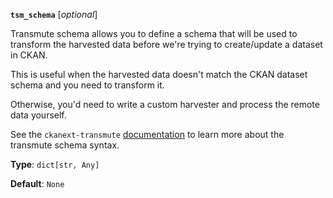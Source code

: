 **`tsm_schema`** [_optional_]

Transmute schema allows you to define a schema that will be used to transform the
harvested data before we're trying to create/update a dataset in CKAN.

This is useful when the harvested data doesn't match the CKAN dataset schema and
you need to transform it.

Otherwise, you'd need to write a custom harvester and process the remote data yourself.

See the `ckanext-transmute` [documentation](https://github.com/DataShades/ckanext-transmute?tab=readme-ov-file#working-with-transmute) to learn more about the transmute schema syntax.

**Type**: `dict[str, Any]`

**Default**: `None`
